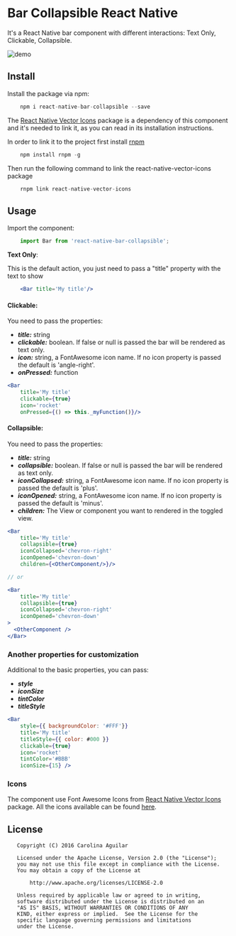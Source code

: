 
# Bar Collapsible React Native

It's a React Native bar component with different interactions: Text Only,
Clickable, Collapsible.

![demo](https://raw.githubusercontent.com/caroaguilar/images-gifs/master/react-native-bar-collapsible/demo.gif)

## Install

Install the package via npm:

```javascript
    npm i react-native-bar-collapsible --save
```

The [React Native Vector Icons](https://github.com/oblador/react-native-vector-icons)
package is a dependency of this component and it's needed to link it, as you can
read in its installation instructions.

In order to link it to the project first install [rnpm](https://github.com/rnpm/rnpm)

```javascript
    npm install rnpm -g
```

Then run the following command to link the react-native-vector-icons package

```javascript
    rnpm link react-native-vector-icons
```

## Usage

Import the component:

```javascript
    import Bar from 'react-native-bar-collapsible';
```

**Text Only**:

This is the default action, you just need to pass a "title" property with the text to show

```jsx
    <Bar title='My title'/>
```

#### Clickable:

You need to pass the properties:

- ***title:*** string
- ***clickable:*** boolean. If false or null is passed the bar will be rendered as text only.
- ***icon:*** string, a FontAwesome icon name. If no icon property is passed the
    default is 'angle-right'.
- ***onPressed:*** function

```jsx
<Bar
    title='My title'
    clickable={true}
    icon='rocket'
    onPressed={() => this._myFunction()}/>
```

#### Collapsible:

You need to pass the properties:

- ***title:*** string
- ***collapsible:*** boolean. If false or null is passed the bar will be rendered as text only.
- ***iconCollapsed:*** string, a FontAwesome icon name. If no icon property is passed the
    default is 'plus'.
- ***iconOpened:*** string, a FontAwesome icon name. If no icon property is passed the
    default is 'minus'.
- ***children:*** The View or component you want to rendered in the toggled view.

```jsx
<Bar
    title='My title'
    collapsible={true}
    iconCollapsed='chevron-right'
    iconOpened='chevron-down'
    children={<OtherComponent/>}/>

// or

<Bar
    title='My title'
    collapsible={true}
    iconCollapsed='chevron-right'
    iconOpened='chevron-down'
>
  <OtherComponent />
</Bar>
```

### Another properties for customization

Additional to the basic properties, you can pass:

- ***style***
- ***iconSize***
- ***tintColor***
- ***titleStyle***

```jsx
<Bar
    style={{ backgroundColor: '#FFF'}}
    title='My title'
    titleStyle={{ color: #000 }}
    clickable={true}
    icon='rocket'
    tintColor='#BBB'
    iconSize={15} />
```

### Icons

The component use Font Awesome Icons from
[React Native Vector Icons](https://github.com/oblador/react-native-vector-icons)
package. All the icons available can be found [here](http://fortawesome.github.io/Font-Awesome/icons/).




## License

```
   Copyright (C) 2016 Carolina Aguilar

   Licensed under the Apache License, Version 2.0 (the "License");
   you may not use this file except in compliance with the License.
   You may obtain a copy of the License at

       http://www.apache.org/licenses/LICENSE-2.0

   Unless required by applicable law or agreed to in writing,
   software distributed under the License is distributed on an
   "AS IS" BASIS, WITHOUT WARRANTIES OR CONDITIONS OF ANY
   KIND, either express or implied.  See the License for the
   specific language governing permissions and limitations
   under the License.
```
